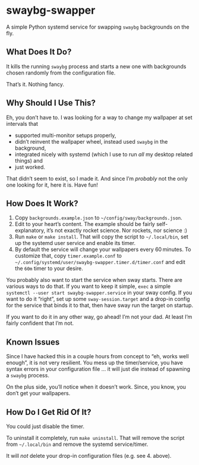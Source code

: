 # swaybg-swapper

A simple Python systemd service for swapping `swaybg` backgrounds on the fly.

## What Does It Do?

It kills the running `swaybg` process and starts a new one with backgrounds 
chosen randomly from the configuration file.

That’s it. Nothing fancy.

## Why Should I Use This?

Eh, you don’t have to. I was looking for a way to change my wallpaper at set 
intervals that

* supported multi-monitor setups properly,
* didn’t reinvent the wallpaper wheel, instead used `swaybg` in the background,
* integrated nicely with systemd (which I use to run _all_ my desktop related 
  things) and
* just worked.

That didn’t seem to exist, so I made it. And since I’m _probably_ not the only 
one looking for it, here it is. Have fun!

## How Does It Work?

1. Copy `backgrounds.example.json` to `~/config/sway/backgrounds.json`.
2. Edit to your heart’s content. The example should be fairly self-explanatory, 
   it’s not exactly rocket science. Nor rockets, nor science :)
3. Run `make` or `make install`. That will copy the script to `~/.local/bin`, 
   set up the systemd user service and enable its timer.
4. By default the service will change your wallpapers every 60 minutes. To 
   customize that, copy `timer.example.conf` to 
   `~/.config/systemd/user/swaybg-swapper.timer.d/timer.conf` and edit the `60m` 
   timer to your desire.

You probably also want to start the service when sway starts. There are various 
ways to do that. If you want to keep it simple, `exec` a simple `systemctl
--user start swaybg-swapper.service` in your sway config. If you want to do it 
“right”, set up some `sway-session.target` and a drop-in config for the service 
that binds it to that, then have sway run the target on startup.

If you want to do it in any other way, go ahead! I’m not your dad. At least I’m 
fairly confident that I’m not.

## Known Issues

Since I have hacked this in a couple hours from concept to “eh, works well 
enough”, it is not very resilient. You mess up the timer/service, you have 
syntax errors in your configuration file … it will just die instead of spawning 
a `swaybg` process.

On the plus side, you’ll notice when it doesn’t work. Since, you know, you don’t 
get your wallpapers.

## How Do I Get Rid Of It?

You could just disable the timer.

To uninstall it completely, run `make uninstall`. That will remove the script 
from `~/.local/bin` and remove the systemd service/timer.

It will _not_ delete your drop-in configuration files (e.g. see 4. above).
